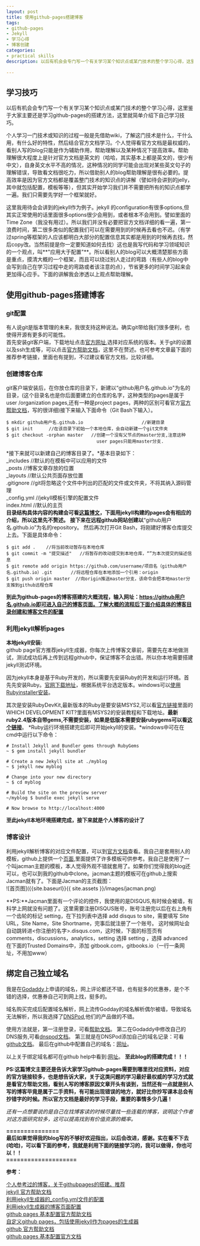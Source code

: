 ```yaml
---
layout: post
title: 使用github-pages搭建博客
tags:
- github-pages
- Jekyll
- 学习心得
- 博客创建
categories:
- practical skills
description: 以后有机会会专门写一个有关学习某个知识点或某门技术的整个学习心得，这里鉴于大家主要还是学习github-pages的搭建方法，这里就简单介绍下自己学习技巧。
 
---
```

## 学习技巧
 以后有机会会专门写一个有关学习某个知识点或某门技术的整个学习心得，这里鉴于大家主要还是学习github-pages的搭建方法，这里就简单介绍下自己学习技巧。
 
<!-- more -->

个人学习一门技术或知识的过程一般是先借助wiki，了解这门技术是什么，干什么用，有什么好的特性，然后结合官方文档学习。个人觉得看官方文档是最权威的，看别人写的blog只能是作为辅助作用，帮助理解以及某种情况下提高效率。帮助理解很大程度上是针对官方文档是英文的（哈哈，其实基本上都是英文的，很少有中文），自身英文水平不高的情况，这种情况的同学可能会出现对某些英文句子的理解错误，导致看文档很吃力，所以借助别人的blog帮助理解是很有必要的。提高效率是因为官方文档都是覆盖整门技术的知识点的讲解（譬如待会讲到的jelly，其中就包括配置，模板等等），但其实开始学习我们并不需要把所有的知识点都学一遍。我们只需要先学好一个框架就好。

这里我用待会会讲到的jekyll作为例子。jekyll 的configuration有很多options,但其实正常使用的话里面很多options很少会用到，或者根本不会用到。譬如里面的Time Zone（我没有用过）。所以我们并没有必要把官方文档详细的看一遍，第一浪费时间，第二很多类似的配置我们可以在需要用到的时候再去看也不迟。（有学过spring等框架的人应该都明白大部分的配置信息其实都是用到的时候再去找，然后copy改。当然前提是你一定要知道如何去找）这也是我写代码和学习领域知识的一个观点，叫**"应用大于配置"**。所以看别人的blog可以大概清楚那些方面是重点，摸清大概的一个框架，而且可以绕过别人走过的弯路（有些人的blog中会写到自己在学习过程中走的弯路或者该注意的点），节省更多的时间学习起来会更加得心应手。下面的讲解我会渗透以上观点帮助理解。

## 使用github-pages搭建博客
### git配置
有人说git是版本管理的未来，我很支持这种说法。确实git带给我们很多便利，也使得开源有更多的可能性。  
首先安装git客户端，下载地址点击[官方网址](https://git-scm.com/downloads),选择对应系统的版本。关于git的设置以及ssh生成等，可以点击[官方帮助文档](https://help.github.com/articles/set-up-git/)，这里不在赘述。也可参考文章最下面的推荐参考链接，里面也有提到，不过建议看官方文档，比较详细。
### 创建博客仓库
git客户端安装后，在你放仓库的目录下，新建以“github用户名.github.io"为名的目录，(这个目录名也是你后面要建立的仓库的名字，这种类型的pages是属于user /organization pages,还有一种是project pages，两种的区别可看官方[官方帮助文档](https://help.github.com/articles/user-organization-and-project-pages/)，写的很详细)接下来输入下面命令（Git Bash下输入）。

    $ mkdir github用户名.github.io                      //新建目录
    $ git init      //在该目录下初始一个本地仓库，会自动新建一个git文件夹
    $ git checkout -orphan master   //创建一个没有父节点的master分支,注意这种
                                      user pages只能用master分支.
									  
*接下来就可以新建自己的博客目录了。*基本目录如下：  
_includes  //默认的在模板中可以应用的文件  
_posts    //博客文章存放的位置  
_layouts  //默认公共页面存放位置  
.gitignore  //git将忽略这个文件中列出的匹配的文件或文件夹，不将其纳入源码管理  
_config.yml //jekyll模板引擎的配置文件  
index.html  //默认的主页  
**目录结构具体内容的构建会可看[这篇博文](http://www.ezlippi.com/blog/2015/03/github-pages-blog.html)，下面用jekyll构建的pages会有相应的介绍，所以这里先不赘述。**
**接下来在远程github网站创建以**“github用户名.github.io”为名的repository。
然后再次打开Git Bash，将刚建好博客仓库提交上去。下面是具体命令：

    $ git add .    //将当前改动暂存在本地仓库
    $ git commit -m "提交描述"   //将暂存的改动提交到本地仓库，“”为本次提交的描述信                                 息
    $ git remote add origin https://github.com/username/项目名（github用户名.github.io）.git       //将远程仓库在本地添加一个引用：origin
    $ git push origin master  //向origin推送master分支，该命令会把本地master分支推到github远程仓库
	
**到此为github-pages的博客搭建的大概流程，输入网址：https://github用户名.github.io即可进入自己的博客页面。了解大概的流程后下面介绍具体的博客目录创建和博客文件的配置**
### 利用jekyll解析pages

**本地jekyll安装:**  
github page官方推荐jekyll生成器，你每次上传博客文章前，需要先在本地做测试，测试成功后再上传到远程github中，保证博客不会出错。所以你本地需要搭建jekyll测试环境。  

因为jekyll本身是基于Ruby开发的，所以需要先安装Ruby的开发和运行环境。首先先安装Ruby。[官网下载地址](http://www.ruby-lang.org/zh_cn/downloads/)，根据系统平台选定版本。windows可以[使用Rubyinstaller安装](http://rubyinstaller.org/downloads)。  

其次是安装RubyDevKit,最新版本的Ruby是要安装MSYS2,可以看[官方链接](http://rubyinstaller.org/downloads)里面的WHICH DEVELOPMENT KIT?里面有MSYS2的安装教程和下载地址。**最新ruby2.4版本自带gems,不需要安装，如果是低版本需要安装rubygems可以看[这个链接](https://rubygems.org/pages/download)**。
*Ruby运行环境搭建完后即可开始jekyll的安装。*windows中可在在cmd中运行以下命令：

    # Install Jekyll and Bundler gems through RubyGems
    ~ $ gem install jekyll bundler

    # Create a new Jekyll site at ./myblog
    ~ $ jekyll new myblog

    # Change into your new directory
    ~ $ cd myblog

    # Build the site on the preview server
    ~/myblog $ bundle exec jekyll serve

    # Now browse to http://localhost:4000  
	
**至此jekyll本地环境搭建完成，接下来就是个人博客的设计了**  

### 博客设计
利用jekyll解析博客的对应文件配置，可以到[官方文档](https://help.github.com/categories/customizing-github-pages/)查看。我自己是套用别人的模板，github上提供一个[页面](https://github.com/jekyll/jekyll/wiki/sites),里面提供了许多模板可供参考。我自己是使用了一个叫jacman主题的模板，本人觉得外观不错就套用了。如果你们觉得我的blog还可以，也可以到我的github中clone。jacman主题的模板可在github上搜索Jacman就有了。下面是Jacman的主页截图：  
![首页图]({{site.baseurl}}{{ site.assets }}/images/jacman.png)  

**PS:**Jacman里面有一个评论的控件，我使用的是DISQUS,有时候会被墙，有科学上网就没有问题了。这里需要注册DISQUS账号，账号注册完以后在右上角有一个齿轮的标记 setting，在下拉列表中选择 add disqus to site，需要填写 Site URL，Site Name，Site Shortname，完事后就注册了一个账号。
这时候网址会自动跳转进<你注册的名字>.disqus.com，这时候，下面的标签页有comments，discussions，analytics，setting 选择 setting ，选择 advanced 在下面的Trusted Domains中，添加 gitbook.com，gitbooks.io（一行一条网址，不用加www）
## 绑定自己独立域名
我是在[Godaddy](https://sg.godaddy.com/?ci=)上申请的域名，网上评论都还不错，也有挺多的优惠券，是个不错的选择，优惠券自己可到网上找，挺多的。  

域名购买完成后配置域名解析，网上流传Godday的域名解析偶尔被墙，导致域名无法解析，所以我选择了[DNSPod](https://www.dnspod.com/),他们的产品做的不错。  

使用方法就是，第一注册登录，可看[帮助文档](https://www.dnspod.com/support/index/fid/1)。
第二在Godaddy中修改自己的DNS服务,可看[dnspod文档](https://www.dnspod.com/support/index/fid/119)。
第三就是在DNSPod添加自己的域名记录：可看[github文档](https://help.github.com/articles/quick-start-setting-up-a-custom-domain/)。
最后在github中配置自己的域名：[网址](https://help.github.com/articles/adding-or-removing-a-custom-domain-for-your-github-pages-site/)。  

以上关于绑定域名都可在github help中看到:[网址](https://help.github.com/articles/quick-start-setting-up-a-custom-domain/)。
**至此blog的搭建完成！！！**
  
**PS:这篇博文主要还是告诉大家学习github-pages需要到哪里找对应资料，对应的官方链接较多，也是想告诉大家，关于这类问题的学习最好最权威的学习方式就是看官方帮助文档，看别人写的博客原因文章开头有谈到，当然还有一点就是别人写的博客毕竟是属于二手资料，有可能出现错误的地方，就好比你抄写课本总会有抄错字的时候。所以官方文档是最好的学习手段，重要的事情多少几遍！**

*还有一点想要说的是自己在找博客读的时候尽量找一些连载的博客，说明这个作者对这方面研究较多，这可以提高找到有价值资源的概率。*

**===============   
 最后如果觉得我的blog写的不够好欢迎指出，以后会改进，感谢。实在看不下去(哈哈)，可以看下面的参考，我就是利用下面的链接学习的，我可以做得，你也可以！！  
 ====================**   

    
**参考：**  
       
[个人参考过的博客，关于githubpages的搭建。推荐](https://www.ezlippi.com/blog/2015/03/github-pages-blog.html)   
[jekyll 官方帮助文档](http://jekyllrb.com/docs/home/)  
[利用jekyll生成器的_config.yml文件的配置](http://jekyllrb.com/docs/configuration/)  
[利用jekyll生成器的博客页面配置](http://jekyllrb.com/docs/templates/)  
[github pages 基本配置官方帮助文档](https://help.github.com/categories/github-pages-basics)  
[自定义github pages，包括使用jekyll作为pages的生成器](https://help.github.com/categories/customizing-github-pages)  
[github 官方帮助文档](https://help.github.com/)  
[github pages 基本配置官方文档](https://help.github.com/categories/github-pages-basics/)  

    
    

 



